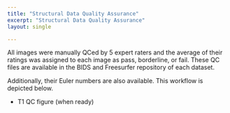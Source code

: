```yaml
---
title: "Structural Data Quality Assurance"
excerpt: "Structural Data Quality Assurance"
layout: single

---
```


All images were manually QCed by 5 expert raters and the average of their ratings was assigned to each image as pass, borderline, or fail.
These QC files are available in the BIDS and Freesurfer repository of each dataset.

Additionally, their Euler numbers are also available.
This workflow is depicted below.
-	T1 QC figure (when ready)
